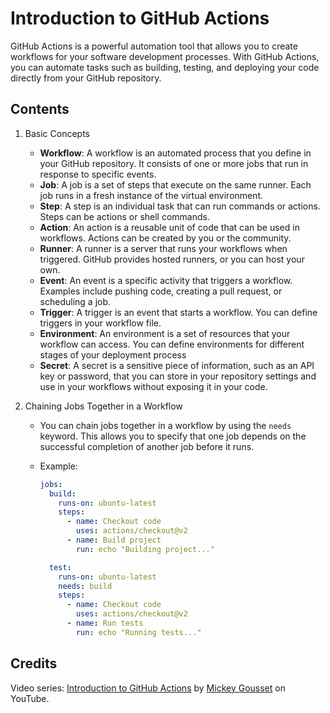 # Introduction to GitHub Actions

GitHub Actions is a powerful automation tool that allows you to create workflows for your software development processes. With GitHub Actions, you can automate tasks such as building, testing, and deploying your code directly from your GitHub repository.

## Contents

1. Basic Concepts

   - **Workflow**: A workflow is an automated process that you define in your GitHub repository. It consists of one or more jobs that run in response to specific events.
   - **Job**: A job is a set of steps that execute on the same runner. Each job runs in a fresh instance of the virtual environment.
   - **Step**: A step is an individual task that can run commands or actions. Steps can be actions or shell commands.
   - **Action**: An action is a reusable unit of code that can be used in workflows. Actions can be created by you or the community.
   - **Runner**: A runner is a server that runs your workflows when triggered. GitHub provides hosted runners, or you can host your own.
   - **Event**: An event is a specific activity that triggers a workflow. Examples include pushing code, creating a pull request, or scheduling a job.
   - **Trigger**: A trigger is an event that starts a workflow. You can define triggers in your workflow file.
   - **Environment**: An environment is a set of resources that your workflow can access. You can define environments for different stages of your deployment process
   - **Secret**: A secret is a sensitive piece of information, such as an API key or password, that you can store in your repository settings and use in your workflows without exposing it in your code.

2. Chaining Jobs Together in a Workflow

   - You can chain jobs together in a workflow by using the `needs` keyword. This allows you to specify that one job depends on the successful completion of another job before it runs.
   - Example:

     ```yaml
     jobs:
       build:
         runs-on: ubuntu-latest
         steps:
           - name: Checkout code
             uses: actions/checkout@v2
           - name: Build project
             run: echo "Building project..."

       test:
         runs-on: ubuntu-latest
         needs: build
         steps:
           - name: Checkout code
             uses: actions/checkout@v2
           - name: Run tests
             run: echo "Running tests..."
     ```

## Credits

Video series: [Introduction to GitHub Actions](https://youtube.com/playlist?list=PLiO7XHcmTsleVSRaY7doSfZryYWMkMOxB&si=wqMOf9krw8grDRjt) by [Mickey Gousset](https://www.youtube.com/@MickeyGousset) on YouTube.

